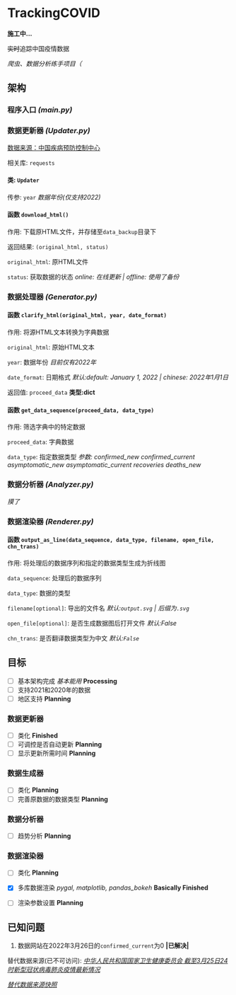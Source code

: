 # TrackingCOVID

**施工中...**

~~实时~~追踪中国疫情数据

*爬虫、数据分析练手项目（*

## 架构

### 程序入口 *(main.py)*

### 数据更新器 *(Updater.py)*

[数据来源：中国疾病预防控制中心](https://weekly.chinacdc.cn/news/TrackingtheEpidemic.htm)

相关库: `requests`

#### 类: `Updater`

传参: `year` *数据年份(仅支持2022)*

#### 函数 `download_html()`

作用: 下载原HTML文件，并存储至`data_backup`目录下

返回结果: `(original_html, status)`

`original_html`: 原HTML文件

`status`: 获取数据的状态 *online: 在线更新 | offline: 使用了备份*

### 数据处理器 *(Generator.py)*

#### 函数 `clarify_html(original_html, year, date_format)`

作用: 将源HTML文本转换为字典数据

`original_html`: 原始HTML文本

`year`: 数据年份 *目前仅有2022年*

`date_format`: 日期格式 *默认:default: January 1, 2022 | chinese: 2022年1月1日*

返回值: `proceed_data` **类型:dict**

#### 函数 `get_data_sequence(proceed_data, data_type)`

作用: 筛选字典中的特定数据

`proceed_data`: 字典数据

`data_type`: 指定数据类型 *参数: confirmed_new confirmed_current asymptomatic_new asymptomatic_current recoveries deaths_new*

### 数据分析器 *(Analyzer.py)*

*摸了*

### 数据渲染器 *(Renderer.py)*

#### 函数 `output_as_line(data_sequence, data_type, filename, open_file, chn_trans)`

作用: 将处理后的数据序列和指定的数据类型生成为折线图

`data_sequence`: 处理后的数据序列

`data_type`: 数据的类型

`filename[optional]`: 导出的文件名 *默认:`output.svg` | 后缀为`.svg`*

`open_file[optional]`: 是否生成数据图后打开文件 *默认:False*

`chn_trans`: 是否翻译数据类型为中文 *默认:`False`*

## 目标

- [ ] 基本架构完成 *基本能用* **Processing** 
- [ ] 支持2021和2020年的数据
- [ ] 地区支持 **Planning**

### 数据更新器

- [ ] 类化 **Finished**
- [ ] 可调控是否自动更新 **Planning**
- [ ] 显示更新所需时间 **Planning**

### 数据生成器

- [ ] 类化 **Planning**
- [ ] 完善原数据的数据类型 **Planning**  

### 数据分析器

- [ ] 趋势分析 **Planning**

### 数据渲染器

- [ ] 类化 **Planning**
- [x] 多库数据渲染 *pygal, matplotlib, pandas_bokeh* **Basically Finished**
- [ ] 渲染参数设置 **Planning**


## 已知问题 

1. 数据网站在2022年3月26日的`confirmed_current`为0 **|已解决|**

替代数据来源(已不可访问): *[中华人民共和国国家卫生健康委员会 截至3月25日24时新型冠状病毒肺炎疫情最新情况](http://www.nhc.gov.cn/xcs/yqfkdt/202203/232b8832229d4918acbcc66e9ce630fb.shtml)*

*[替代数据来源快照](https://baikeshot.cdn.bcebos.com/reference/59764769/dad9b137738560268d1cb30f8ab65e85.png@!reference)*
